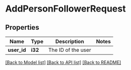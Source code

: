 # AddPersonFollowerRequest

## Properties

Name | Type | Description | Notes
------------ | ------------- | ------------- | -------------
**user_id** | **i32** | The ID of the user | 

[[Back to Model list]](../README.md#documentation-for-models) [[Back to API list]](../README.md#documentation-for-api-endpoints) [[Back to README]](../README.md)


